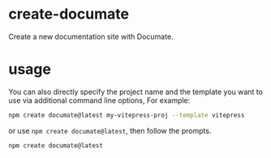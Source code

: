 # create-documate

Create a new documentation site with Documate.

# usage

You can also directly specify the project name and the template you want to use via additional command line options, For example:

```sh
npm create documate@latest my-vitepress-proj --template vitepress
```

or use `npm create documate@latest`, then follow the prompts.

```sh
npm create documate@latest
```
